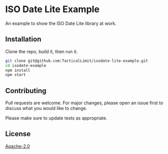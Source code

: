 # ISO Date Lite Example

An example to show the ISO Date Lite library at work.

## Installation

Clone the repo, build it, then run it.

```bash
git clone git@github.com:TacticalLimit/isodate-lite-example.git
cd isodate-example
npm install
npm start
```

## Contributing
Pull requests are welcome. For major changes, please open an issue first to discuss what you would like to change.

Please make sure to update tests as appropriate.

## License
[Apache-2.0](https://choosealicense.com/licenses/apache-2.0/)